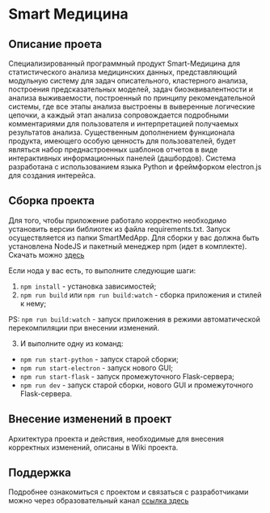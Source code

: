 # Smart Медицина


## Описание проета
Специализированный программный продукт Smart-Медицина для статистического анализа медицинских данных, представляющий модульную систему для задач описательного, кластерного анализа, построения предсказательных моделей, задач биоэквивалентности и анализа выживаемости, построенный по принципу рекомендательной системы, где все этапы анализа выстроены в выверенные логические цепочки, а каждый этап анализа сопровождается подробными комментариями для пользователя и интерпретацией получаемых результатов анализа. Существенным дополнением функционала продукта, имеющего особую ценность для пользователей, будет являться набор преднастроенных шаблонов отчетов в виде интерактивных информационных панелей (дашбордов).
Система разработана с использованием языка Python и фреймфорком electron.js для создания интерейса.


## Сборка проекта

Для того, чтобы приложение работало корректно необходимо установить версии библиотек из файла requirements.txt.
Запуск осуществляется из папки SmartMedApp.
Для сборки у вас должна быть установлена NodeJS и пакетный менеджер npm (идет в комплекте). Скачать
можно [здесь](https://nodejs.org/en/)

Если нода у вас есть, то выполните следующие шаги:

1. `npm install` - установка зависимостей;
2. `npm run build` или `npm run build:watch` - сборка приложения и стилей к нему;

PS: `npm run build:watch` - запуск приложения в режими автоматической перекомпиляции при внесении изменений.

3. И выполните одну из команд:

* `npm run start-python` - запуск старой сборки;
* `npm run start-electron` - запуск нового GUI;
* `npm run start-flask` - запуск промежуточного Flask-сервера;
* `npm run dev` - запуск старой сборки, нового GUI и промежуточного Flask-сервера.

## Внесение изменений в проект
Архитектура проекта и действия, необходимые для внесения корректных изменений, описаны в Wiki проекта. 

## Поддержка
Подробнее ознакомиться с проектом и связаться с разработчиками можно через образовательный канал [ссылка здесь](https://t.me/SmartMedicinePro)

